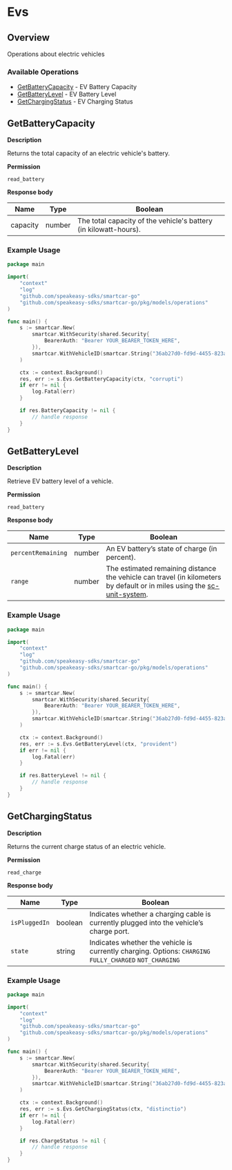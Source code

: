 # Evs

## Overview

Operations about electric vehicles

### Available Operations

* [GetBatteryCapacity](#getbatterycapacity) - EV Battery Capacity
* [GetBatteryLevel](#getbatterylevel) - EV Battery Level
* [GetChargingStatus](#getchargingstatus) - EV Charging Status

## GetBatteryCapacity

__Description__

Returns the total capacity of an electric vehicle's battery.

__Permission__

`read_battery`

__Response body__

|  Name 	|Type   	|Boolean   	|
|---	|---	|---	|
|  capacity|   number|  The total capacity of the vehicle's battery (in kilowatt-hours). 	|

### Example Usage

```go
package main

import(
	"context"
	"log"
	"github.com/speakeasy-sdks/smartcar-go"
	"github.com/speakeasy-sdks/smartcar-go/pkg/models/operations"
)

func main() {
    s := smartcar.New(
        smartcar.WithSecurity(shared.Security{
            BearerAuth: "Bearer YOUR_BEARER_TOKEN_HERE",
        }),
        smartcar.WithVehicleID(smartcar.String("36ab27d0-fd9d-4455-823a-ce30af709ffc")),
    )

    ctx := context.Background()
    res, err := s.Evs.GetBatteryCapacity(ctx, "corrupti")
    if err != nil {
        log.Fatal(err)
    }

    if res.BatteryCapacity != nil {
        // handle response
    }
}
```

## GetBatteryLevel

__Description__

Retrieve EV battery level of a vehicle.

__Permission__

`read_battery`

__Response body__

|  Name 	|Type   	|Boolean   	|
|---	|---	|---	|
|  `percentRemaining`|   number|  An EV battery’s state of charge (in percent). 	|
|   `range`|   number	|   The estimated remaining distance the vehicle can travel (in kilometers by default or in miles using the [sc-unit-system](https://smartcar.com/docs/api?version=v2.0&language=cURL#request-headers).	|

### Example Usage

```go
package main

import(
	"context"
	"log"
	"github.com/speakeasy-sdks/smartcar-go"
	"github.com/speakeasy-sdks/smartcar-go/pkg/models/operations"
)

func main() {
    s := smartcar.New(
        smartcar.WithSecurity(shared.Security{
            BearerAuth: "Bearer YOUR_BEARER_TOKEN_HERE",
        }),
        smartcar.WithVehicleID(smartcar.String("36ab27d0-fd9d-4455-823a-ce30af709ffc")),
    )

    ctx := context.Background()
    res, err := s.Evs.GetBatteryLevel(ctx, "provident")
    if err != nil {
        log.Fatal(err)
    }

    if res.BatteryLevel != nil {
        // handle response
    }
}
```

## GetChargingStatus

__Description__

Returns the current charge status of an electric vehicle.

__Permission__

`read_charge`

__Response body__

|  Name 	|Type   	|Boolean   	|
|---	|---	|---	|
|  `isPluggedIn` 	|   boolean	|  Indicates whether a charging cable is currently plugged into the vehicle’s charge port. 	|
|   `state`	|   string	|   Indicates whether the vehicle is currently charging. Options: `CHARGING` `FULLY_CHARGED` `NOT_CHARGING`	|

### Example Usage

```go
package main

import(
	"context"
	"log"
	"github.com/speakeasy-sdks/smartcar-go"
	"github.com/speakeasy-sdks/smartcar-go/pkg/models/operations"
)

func main() {
    s := smartcar.New(
        smartcar.WithSecurity(shared.Security{
            BearerAuth: "Bearer YOUR_BEARER_TOKEN_HERE",
        }),
        smartcar.WithVehicleID(smartcar.String("36ab27d0-fd9d-4455-823a-ce30af709ffc")),
    )

    ctx := context.Background()
    res, err := s.Evs.GetChargingStatus(ctx, "distinctio")
    if err != nil {
        log.Fatal(err)
    }

    if res.ChargeStatus != nil {
        // handle response
    }
}
```
